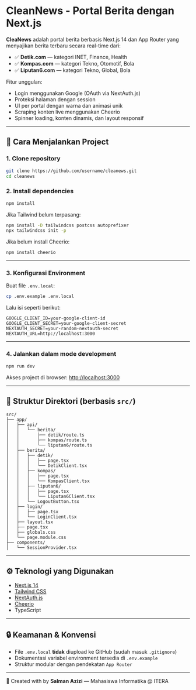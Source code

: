 # CleanNews - Portal Berita dengan Next.js

**CleaNews** adalah portal berita berbasis Next.js 14 dan App Router yang menyajikan berita terbaru secara real-time dari:

- ✅ **Detik.com** — kategori INET, Finance, Health
- ✅ **Kompas.com** — kategori Tekno, Otomotif, Bola
- ✅ **Liputan6.com** — kategori Tekno, Global, Bola

Fitur unggulan:
- Login menggunakan Google (OAuth via NextAuth.js)
- Proteksi halaman dengan session
- UI per portal dengan warna dan animasi unik
- Scraping konten live menggunakan Cheerio
- Spinner loading, konten dinamis, dan layout responsif

---

## 🚀 Cara Menjalankan Project

### 1. Clone repository
```bash
git clone https://github.com/username/cleanews.git
cd cleanews
```

### 2. Install dependencies
```bash
npm install
```

Jika Tailwind belum terpasang:
```bash
npm install -D tailwindcss postcss autoprefixer
npx tailwindcss init -p
```

Jika belum install Cheerio:
```bash
npm install cheerio
```

---

### 3. Konfigurasi Environment

Buat file `.env.local`:
```bash
cp .env.example .env.local
```

Lalu isi seperti berikut:
```env
GOOGLE_CLIENT_ID=your-google-client-id
GOOGLE_CLIENT_SECRET=your-google-client-secret
NEXTAUTH_SECRET=your-random-nextauth-secret
NEXTAUTH_URL=http://localhost:3000
```

---

### 4. Jalankan dalam mode development
```bash
npm run dev
```

Akses project di browser:
[http://localhost:3000](http://localhost:3000)

---

## 📁 Struktur Direktori (berbasis `src/`)

```
src/
├── app/
│   ├── api/
│   │   └── berita/
│   │       ├── detik/route.ts
│   │       ├── kompas/route.ts
│   │       └── liputan6/route.ts
│   ├── berita/
│   │   ├── detik/
│   │   │   ├── page.tsx
│   │   │   └── DetikClient.tsx
│   │   ├── kompas/
│   │   │   ├── page.tsx
│   │   │   └── KompasClient.tsx
│   │   ├── liputan6/
│   │   │   ├── page.tsx
│   │   │   └── Liputan6Client.tsx
│   │   └── LogoutButton.tsx
│   ├── login/
│   │   ├── page.tsx
│   │   └── LoginClient.tsx
│   ├── layout.tsx
│   ├── page.tsx
│   ├── globals.css
│   └── page.module.css
├── components/
│   └── SessionProvider.tsx
```

---

## ⚙️ Teknologi yang Digunakan

- [Next.js 14](https://nextjs.org/)
- [Tailwind CSS](https://tailwindcss.com/)
- [NextAuth.js](https://next-auth.js.org/)
- [Cheerio](https://cheerio.js.org/)
- TypeScript

---

## 🔒 Keamanan & Konvensi

- File `.env.local` **tidak** diupload ke GitHub (sudah masuk `.gitignore`)
- Dokumentasi variabel environment tersedia di `.env.example`
- Struktur modular dengan pendekatan `App Router`

---

📌 Created with by **Salman Azizi** — Mahasiswa Informatika @ ITERA
